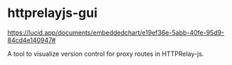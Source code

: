 # httprelayjs-gui

https://lucid.app/documents/embeddedchart/e19ef36e-5abb-40fe-95d9-84cd4e140947#

A tool to visualize version control for proxy routes in HTTPRelay-js. 
